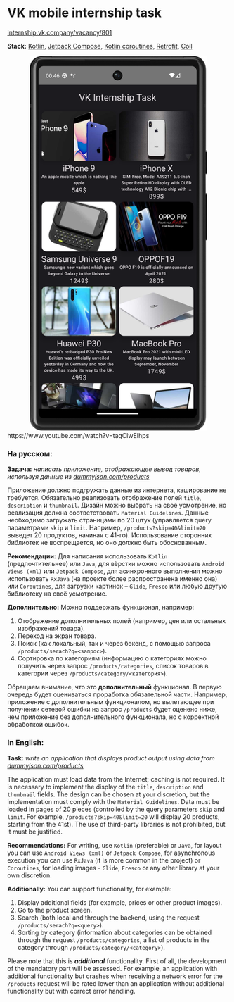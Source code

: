 # VK mobile internship task

[internship.vk.company/vacancy/801](https://internship.vk.company/vacancy/801)

**Stack:** [Kotlin](https://kotlinlang.org/), [Jetpack Compose](https://developer.android.com/jetpack/compose), [Kotlin coroutines](https://developer.android.com/kotlin/coroutines), [Retrofit](https://square.github.io/retrofit/), [Coil](https://coil-kt.github.io/coil/)

<div style="text-align: center;"><img src="screenshot.png" width="403" height="851" alt="app screen"></div>
https://www.youtube.com/watch?v=taqClwEIhps

### На русском:

**Задача:** *написать приложение, отображающее вывод товаров, используя данные из [dummyjson.com/products](https://dummyjson.com/products)*

Приложение должно подгружать данные из интернета, кэширование не требуется. Обязательно реализовать отображение полей `title`, `description` и `thumbnail`. Дизайн можно выбрать на своё усмотрение, но реализация должна соответствовать `Material Guidelines`. Данные необходимо загружать страницами по 20 штук (управляется query параметрами `skip` и `limit`. Например, `/products?skip=40&limit=20` выведет 20 продуктов, начиная с 41-го). Использование сторонних библиотек не воспрещается, но оно должно быть обоснованным.

**Рекомендации:**
Для написания использовать `Kotlin` (предпочтительнее) или `Java`, для вёрстки можно использовать `Android Views (xml)` или `Jetpack Compose`, для асинхронного выполнения можно использовать `RxJava` (на проекте более распространена именно она) или `Coroutines`, для загрузки картинок – `Glide`, `Fresco` или любую другую библиотеку на своё усмотрение.

**Дополнительно:**
Можно поддержать функционал, например:
1. Отображение дополнительных полей (например, цен или остальных изображений товара).
2. Переход на экран товара.
3. Поиск (как локальный, так и через бэкенд, с помощью запроса `/products/serach?q=<запрос>`).
4. Сортировка по категориям (информацию о категориях можно получить через запрос `/products/categories`, список товаров в категории через `/products/category/<категория>`).

Обращаем внимание, что это **дополнительный** функционал. В первую очередь будет оцениваться проработка обязательной части. Например, приложение с дополнительным функционалом, но вылетающее при получении сетевой ошибки на запрос `/products` будет оценено ниже, чем приложение без дополнительного функционала, но с корректной обработкой ошибок.

### In English:

**Task:** *write an application that displays product output using data from [dummyjson.com/products](https://dummyjson.com/products)*

The application must load data from the Internet; caching is not required. It is necessary to implement the display of the `title`, `description` and `thumbnail` fields. The design can be chosen at your discretion, but the implementation must comply with the `Material Guidelines`. Data must be loaded in pages of 20 pieces (controlled by the query parameters `skip` and `limit`. For example, `/products?skip=40&limit=20` will display 20 products, starting from the 41st). The use of third-party libraries is not prohibited, but it must be justified.

**Recommendations:**
For writing, use `Kotlin` (preferable) or `Java`, for layout you can use `Android Views (xml)` or `Jetpack Compose`, for asynchronous execution you can use `RxJava` (it is more common in the project) or `Coroutines`, for loading images - `Glide`, `Fresco` or any other library at your own discretion.

**Additionally:**
You can support functionality, for example:
1. Display additional fields (for example, prices or other product images).
2. Go to the product screen.
3. Search (both local and through the backend, using the request `/products/serach?q=<query>`).
4. Sorting by category (information about categories can be obtained through the request `/products/categories`, a list of products in the category through `/products/category/<category>`).

Please note that this is ***additional*** functionality. First of all, the development of the mandatory part will be assessed. For example, an application with additional functionality but crashes when receiving a network error for the `/products` request will be rated lower than an application without additional functionality but with correct error handling.